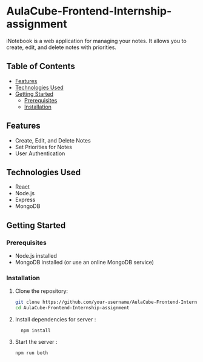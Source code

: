 # AulaCube-Frontend-Internship-assignment

iNotebook is a web application for managing your notes. It allows you to create, edit, and delete notes with priorities.

## Table of Contents

- [Features](#features)
- [Technologies Used](#technologies-used)
- [Getting Started](#getting-started)
  - [Prerequisites](#prerequisites)
  - [Installation](#installation)

## Features

- Create, Edit, and Delete Notes
- Set Priorities for Notes
- User Authentication 

## Technologies Used

- React
- Node.js
- Express
- MongoDB 

## Getting Started

### Prerequisites

- Node.js installed
- MongoDB installed (or use an online MongoDB service)

### Installation

1. Clone the repository:

   ```bash
   git clone https://github.com/your-username/AulaCube-Frontend-Internship-assignment.git
   cd AulaCube-Frontend-Internship-assignment

2. Install dependencies for server :
    ```cd backend
      npm install
3. Start the server :
    ````
    npm run both
